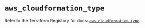 # `aws_cloudformation_type`

Refer to the Terraform Registory for docs: [`aws_cloudformation_type`](https://registry.terraform.io/providers/hashicorp/aws/5.19.0/docs/resources/cloudformation_type).
